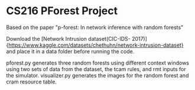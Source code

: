 # CS216 PForest Project
Based on the paper "p-forest: In network inference with random forests"

Download the [Network Intrusion dataset(CIC-IDS- 2017)]{https://www.kaggle.com/datasets/chethuhn/network-intrusion-dataset} and place it in a data folder before running the code.

pforest.py generates three random forests using different context windows using two sets of data from the dataset, the tcam rules, and rmt inputs for the simulator. visualizer.py generates the images for the random forest and cram resource table.
